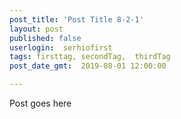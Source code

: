 ```yaml
---
post_title: 'Post Title 8-2-1'
layout: post
published: false
userlogin:  serhiofirst
tags: firsttag, secondTag,  thirdTag
post_date_gmt: 	2019-08-01 12:00:00

---
```

Post goes here
